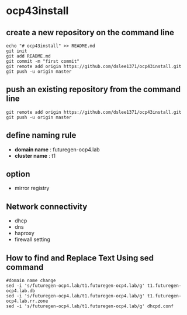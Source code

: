 # ocp43install

## create a new repository on the command line
```
echo "# ocp43install" >> README.md
git init
git add README.md
git commit -m "first commit"
git remote add origin https://github.com/dslee1371/ocp43install.git
git push -u origin master
```

## push an existing repository from the command line
```
git remote add origin https://github.com/dslee1371/ocp43install.git
git push -u origin master
```

## define naming rule 
- **domain name** : futuregen-ocp4.lab
- **cluster name** : t1

## option
- mirror registry

## Network connectivity
- dhcp
- dns
- haproxy
- firewall setting

## How to find and Replace Text Using sed command
```
#domain name change
sed -i 's/futuregen-ocp4.lab/t1.futuregen-ocp4.lab/g' t1.futuregen-ocp4.lab.db
sed -i 's/futuregen-ocp4.lab/t1.futuregen-ocp4.lab/g' t1.futuregen-ocp4.lab.rr.zone
sed -i 's/futuregen-ocp4.lab/t1.futuregen-ocp4.lab/g' dhcpd.conf
```
